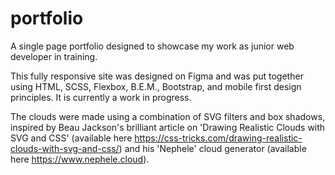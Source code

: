 # portfolio

A single page portfolio designed to showcase my work as junior web developer in training.

This fully responsive site was designed on Figma and was put together using HTML, SCSS, Flexbox, B.E.M., Bootstrap, and mobile first design principles. It is currently a work in progress.

The clouds were made using a combination of SVG filters and box shadows, inspired by Beau Jackson's brilliant article on 'Drawing Realistic Clouds with SVG and CSS' (available here https://css-tricks.com/drawing-realistic-clouds-with-svg-and-css/) and his 'Nephele' cloud generator (available here https://www.nephele.cloud).
